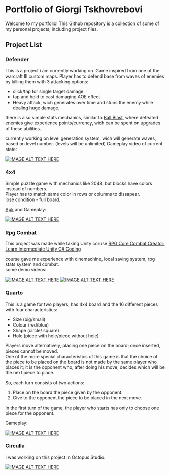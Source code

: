# Portfolio of Giorgi Tskhovrebovi
Welcome to my portfolio! This Github repository is a collection of some of my personal projects, including project files.

## Project List

### Defender
This is a project i am currently working on. Game inspired from one of the warcraft III custom maps.
Player has to defend base from waves of enemies by killing them with 3 attacking options:
- click/tap for single target damage
- tap and hold to cast damaging AOE effect
- Heavy attack, wich generates over time and stuns the enemy while dealing huge damage.

there is also simple stats mechanics, similar to [Ball Blast](https://play.google.com/store/apps/details?id=com.nomonkeys.ballblast&hl=en),
where defeated enemies give experience points/currency, wich can be spent on upgrades of these abilities.

currently working on level generation system, wich will generate waves, based on level number. (levels will be unlimited) 
Gameplay video of current state:  

[![IMAGE ALT TEXT HERE](https://img.youtube.com/vi/pUSP-JY5ogU/0.jpg)](https://youtu.be/pUSP-JY5ogU)



### 4x4
Simple puzzle game with mechanics like 2048, but blocks have colors instead of numbers.  
Player has to match same color in rows or columns to dissapear.  
lose condition - full board.

[Apk](https://drive.google.com/file/d/1kgyhqDDKizxEqqZNycZXBPR9gXoU9p08/view?usp=sharing) and Gameplay:  

[![IMAGE ALT TEXT HERE](https://img.youtube.com/vi/VZczPjnMuVQ/0.jpg)](https://youtu.be/VZczPjnMuVQ)



### Rpg Combat
This project was made while taking Unity coruse [RPG Core Combat Creator: Learn Intermediate Unity C# Coding](https://www.udemy.com/course/unityrpg/)

course gave me experience with cinemachine, local saving system, rpg stats system and combat.  
some demo videos:

[![IMAGE ALT TEXT HERE](https://img.youtube.com/vi/N592lSJ4Awg/0.jpg)](https://youtu.be/N592lSJ4Awg)
[![IMAGE ALT TEXT HERE](https://img.youtube.com/vi/MP27W8YfVDM/0.jpg)](https://youtu.be/MP27W8YfVDM)


### Quarto
This is a game for two players, has 4x4 board and the 16 different pieces with four characteristics:
- Size (big/small)
- Colour (red/blue)
- Shape (circle/ square)
- Hole (piece with hole/piece without hole)  

Players move alternatively, placing one piece on the board; once inserted, pieces cannot be moved.  
One of the more special characteristics of this game is that the choice of the piece to be placed on the board is not made by the same player who places it; it is the opponent who, after doing his move, decides which will be the next piece to place.

So, each turn consists of two actions:

1. Place on the board the piece given by the opponent.  
2. Give to the opponent the piece to be placed in the next move.

In the first turn of the game, the player who starts has only to choose one piece for the opponent.  

Gameplay:  

[![IMAGE ALT TEXT HERE](https://img.youtube.com/vi/Avdb2wcI-SE/0.jpg)](https://youtu.be/Avdb2wcI-SE)




### Circulla
I was working on this project in Octopus Studio. 

[![IMAGE ALT TEXT HERE](https://img.youtube.com/vi/duntTClK9CY/0.jpg)](https://youtu.be/duntTClK9CY)

